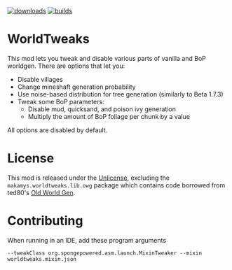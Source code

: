 [![downloads](https://img.shields.io/badge/-⬇%20releases-brightgreen)](https://github.com/makamys/WorldTweaks/releases)
[![builds](https://img.shields.io/badge/-🛈%20builds-blue)](https://makamys.github.io/docs/CI-Downloads/CI-Downloads.html)

# WorldTweaks
This mod lets you tweak and disable various parts of vanilla and BoP worldgen. There are options that let you:
* Disable villages
* Change mineshaft generation probability
* Use noise-based distribution for tree generation (similarly to Beta 1.7.3)
* Tweak some BoP parameters:
  * Disable mud, quicksand, and poison ivy generation
  * Multiply the amount of BoP foliage per chunk by a value

All options are disabled by default.

# License
This mod is released under the [Unlicense](UNLICENSE), excluding the `makamys.worldtweaks.lib.owg` package which contains code borrowed from ted80's [Old World Gen](https://github.com/Ted80-Minecraft-Mods/Old-World-Gen).

# Contributing

When running in an IDE, add these program arguments
```
--tweakClass org.spongepowered.asm.launch.MixinTweaker --mixin worldtweaks.mixin.json
```
